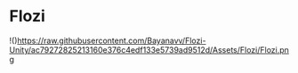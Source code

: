 # Flozi
 
!()https://raw.githubusercontent.com/Bayanavv/Flozi-Unity/ac79272825213160e376c4edf133e5739ad9512d/Assets/Flozi/Flozi.png
